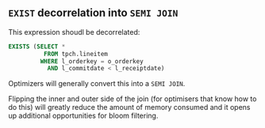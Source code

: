 ﻿## `EXIST` decorrelation into `SEMI JOIN`

This expression shoudl be decorrelated:

```sql
EXISTS (SELECT *
          FROM tpch.lineitem
         WHERE l_orderkey = o_orderkey
           AND l_commitdate < l_receiptdate)
```

Optimizers will generally convert this into a `SEMI JOIN`.

Flipping the inner and outer side of the join (for optimisers that know how to do this) will greatly reduce
the amount of memory consumed and it opens up additional opportunities for bloom filtering.
